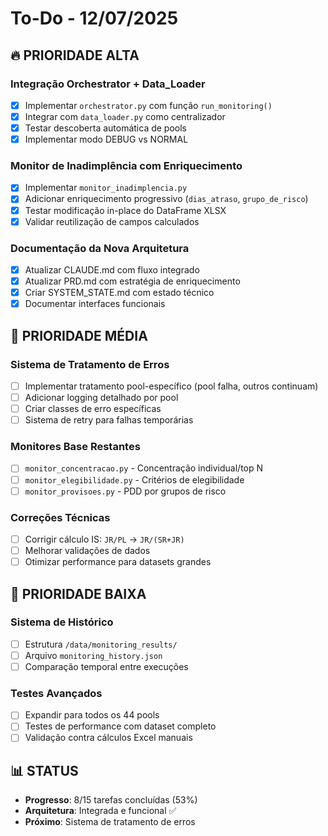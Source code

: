 # To-Do - 12/07/2025

## 🔥 **PRIORIDADE ALTA**

### Integração Orchestrator + Data_Loader
- [x] Implementar `orchestrator.py` com função `run_monitoring()`
- [x] Integrar com `data_loader.py` como centralizador
- [x] Testar descoberta automática de pools
- [x] Implementar modo DEBUG vs NORMAL

### Monitor de Inadimplência com Enriquecimento
- [x] Implementar `monitor_inadimplencia.py`
- [x] Adicionar enriquecimento progressivo (`dias_atraso`, `grupo_de_risco`)
- [x] Testar modificação in-place do DataFrame XLSX
- [x] Validar reutilização de campos calculados

### Documentação da Nova Arquitetura
- [x] Atualizar CLAUDE.md com fluxo integrado
- [x] Atualizar PRD.md com estratégia de enriquecimento
- [x] Criar SYSTEM_STATE.md com estado técnico
- [x] Documentar interfaces funcionais

## 🔸 **PRIORIDADE MÉDIA**

### Sistema de Tratamento de Erros
- [ ] Implementar tratamento pool-específico (pool falha, outros continuam)
- [ ] Adicionar logging detalhado por pool
- [ ] Criar classes de erro específicas
- [ ] Sistema de retry para falhas temporárias

### Monitores Base Restantes
- [ ] `monitor_concentracao.py` - Concentração individual/top N
- [ ] `monitor_elegibilidade.py` - Critérios de elegibilidade
- [ ] `monitor_provisoes.py` - PDD por grupos de risco

### Correções Técnicas
- [ ] Corrigir cálculo IS: `JR/PL` → `JR/(SR+JR)`
- [ ] Melhorar validações de dados
- [ ] Otimizar performance para datasets grandes

## 🔹 **PRIORIDADE BAIXA**

### Sistema de Histórico
- [ ] Estrutura `/data/monitoring_results/`
- [ ] Arquivo `monitoring_history.json`
- [ ] Comparação temporal entre execuções

### Testes Avançados
- [ ] Expandir para todos os 44 pools
- [ ] Testes de performance com dataset completo
- [ ] Validação contra cálculos Excel manuais

## 📊 **STATUS**
- **Progresso**: 8/15 tarefas concluídas (53%)
- **Arquitetura**: Integrada e funcional ✅
- **Próximo**: Sistema de tratamento de erros